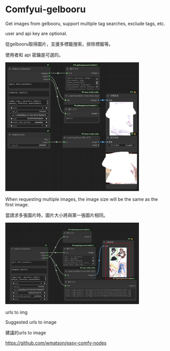 # Comfyui-gelbooru




Get images from gelbooru, support multiple tag searches, exclude tags, etc.

user and api key are optional.


從gelbooru取得圖片，支援多標籤搜索，排除標籤等。

使用者和 api 密鑰是可選的。

<img src='1.png' width='420'>

When requesting multiple images, the image size will be the same as the first image.

當請求多張圖片時，圖片大小將與第一張圖片相同。

<img src='2.png' width='420'>

urls to img

Suggested urls to image

建議的urls to image

https://github.com/wmatson/easy-comfy-nodes
